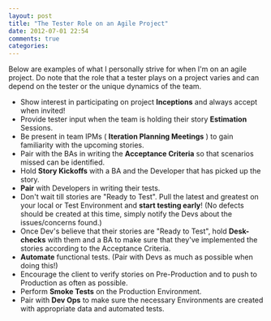 ```yaml
---
layout: post
title: "The Tester Role on an Agile Project"
date: 2012-07-01 22:54
comments: true
categories: 
---
```


Below are examples of what I personally strive for when I'm on an agile project. Do note that the role that a tester plays on a project varies and can depend on the tester or the unique dynamics of the team. 

* Show interest in participating on project **Inceptions** and always accept when invited! 
* Provide tester input when the team is holding their story **Estimation** Sessions.
* Be present in team IPMs ( **Iteration Planning Meetings** ) to gain familiarity with the upcoming stories.
* Pair with the BAs in writing the **Acceptance Criteria** so that scenarios missed can be identified.
* Hold **Story Kickoffs** with a BA and the Developer that has picked up the story.
* **Pair** with Developers in writing their tests. 
* Don't wait till stories are "Ready to Test". Pull the latest and greatest on your local or Test Environment and **start testing early**! (No defects should be created at this time, simply notify the Devs about the issues/concerns found.)
* Once Dev's believe that their stories are "Ready to Test", hold **Desk-checks** with them and a BA to make sure that they've implemented the stories according to the Acceptance Criteria.
* **Automate** functional tests. (Pair with Devs as much as possible when doing this!)
* Encourage the client to verify stories on Pre-Production and to push to Production as often as possible.
* Perform **Smoke Tests** on the Production Environment.
* Pair with **Dev Ops** to make sure the necessary Environments are created with appropriate data and automated tests.